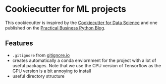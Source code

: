 # Cookiecutter for ML projects

This cookiecutter is inspired by the [Cookiecutter for Data Science](https://drivendata.github.io/cookiecutter-data-science/) and one published on the [Practical Business Python Blog](https://pbpython.com/notebook-process.html). 

## Features 

* `.gitignore` from [gitignore.io](https://www.gitignore.io/)
* creates automatically a conda enviornment for the project with a lot of useful packages. Note that we use the CPU version of Tensorflow as the GPU version is a bit annoying to install
* useful directory structure 


